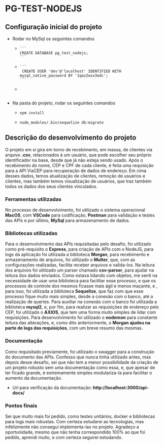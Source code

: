 # PG-TEST-NODEJS

## Configuração inicial do projeto

- Rodar no MySql os seguintes comandos
  -     ```
        CREATE DATABASE pg_test_nodejs;
        ```
  -     ```
         CREATE USER 'dev'@'localhost' IDENTIFIED WITH mysql_native_password BY '1qaz2wsx3edc';
        ```
  - 
```GRANT ALL PRIVILEGES ON *.* TO 'dev'@'localhost' WITH GRANT OPTION;
```
- Na pasta do projeto, rodar os seguintes comandos
    -   ```
        npm install
        ```
    -   ```
        node_modules/.bin/sequelize db:migrate
        ```

## Descrição do desenvolvimento do projeto
O projeto em si gira em torno de recebimento, em massa, de clientes via arquivo **.csv**, relacionados á um usuário, que pode escolher seu próprio identificador na base, desde que já não esteja sendo usado. Após o recebimento do nome, CEP e CPF de cada cliente, é feita uma requisição para a API ViaCEP para recuperação de dados de endereço. Em cima desses dados, temos atualização de clientes, remoção de usuários e clientes, mas também temos visualização de usuários, que traz também todos os dados dos seus clientes vinculados.
 
### Ferramentas utilizadas
 No processo de desenvolvimento, foi utilizado o sistema operacional **MacOS**, com **VSCode** para codificação, **Postman** para validação e testes das APIs e por último, **MySql** para armazenamento de dados.

### Bibliotecas utilizadas
 Para o desenvolvimento das APIs requisitadas pelo desafio, foi utilizado como pré-requisito o **Express**, para criação de APIs com o NodeJS, para logs da aplicação foi utilizada a biblioteca **Morgan**, para recebimento e armazenamento de arquivos, foi utilizado o **Multer**, que, com as configurações realizadas, facilita receber arquivos e valida-los. Na leitura dos arquivos foi utilizado um parser chamado **csv-parser**, para ajudar na leitura dos dados enviados. Como estava lidando com objetos, me senti na necessidade de usar uma biblioteca para facilitar esse processo, e que os processos de controle dos mesmos ficasse mais ágil e menos maçante, e , para isso, foi utilizada a biblioteca **Sequelize**, que faz com que esse processo fique muito mais simples, desde a conexão com o banco, até a realização de queries. Para auxiliar na conexão com o banco foi utilizada a biblioteca **mysql2**, e, por fim, para realizar as requisições de endereço pelo CEP, foi utilizado o **AXIOS**, que tem uma forma muito simples de lidar com requisições. Para desenvolvimento foi utilizado o **nodemon** para constante leitura das alterações, e, como dito anteriormente, o **Morgan ajudou na parte de logs das requisições**, com um breve resumo das mesmas.

### Documentação
 Como requisitado previamente, foi utilizado o swagger para a construção do documento das APIs. Confesso que nunca tinha utilizado antes, mas depois desse desafio, sei que não tem a menor possibilidade da criação de um projeto robusto sem uma documentação como essa, e, que apesar de ter ficado grande, é extremamente simples modulariza-la para facilitar o aumento da documentação.

- Url para verificação da documentação: **http://localhost:3000/api-docs/**

### Pontos finais
Sei que muito mais foi pedido, como testes unitários, docker e bibliotecas para logs mais robustas. Com certeza estudarei as tecnologias, mas infelizmente não consegui implementa-las no projeto. Agradeço a oportunidade, mesmo que não tenha correspondido 100% ao que foi pedido, aprendi muito, e com certeza seguirei estudando.